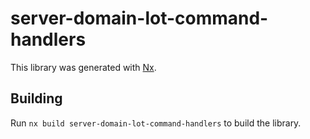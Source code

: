 # server-domain-lot-command-handlers

This library was generated with [Nx](https://nx.dev).

## Building

Run `nx build server-domain-lot-command-handlers` to build the library.

